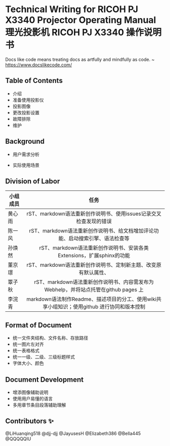 # Technical Writing for RICOH PJ X3340 Projector Operating Manual理光投影机 RICOH PJ X3340 操作说明书

Docs like code means treating docs as artfully and mindfully as code. ~ <https://www.docslikecode.com/>

## Table of Contents  
* 介绍  
* 准备使用投影仪   
* 投影图像   
* 更改投影设置
* 故障排除
* 维护

## Background
* 用户需求分析

* 实际使用场景


## Division of Labor
| 小组成员 |                                        任务                                        |
|----------|:----------------------------------------------------------------------------------:|
| 黄心雨   | rST、markdown语法重新创作说明书、使用issues记录交叉检查发现的错误  |
| 陈一风   | rST、markdown语法重新创作说明书、给文档增加评论功能、启动搜索引擎、语法检查等 |
| 孙焕然   | rST、markdown语法重新创作说明书、安装各类Extensions，扩展sphinx的功能 |
| 董京璟   | rST、markdown语法重新创作说明书、定制新主题、改变原有默认属性、 |
| 覃子秋   | rST、markdown语法重新创作说明书、内容需发布为Webhelp，并将站点托管在github pages 上  |
| 李浣青   | markdown语法制作Readme、描述项目的分工、使用wiki共享小组知识；使用github 进行协同和版本控制 |


## Format of Document
* 统一文件夹结构、文件名称、存放路径
* 统一图片左对齐
* 统一表格格式
* 统一一级、二级、三级标题样式
* 字体大小、颜色

## Document Development
* 增添图像辅助说明
* 使用用户易懂的语言
* 多用章节条目段落辅助理解

## Contributors ✨
@LiHuanqing518
@djj-djj
@JayusesH
@Elizabeth386
@Bella445
@QQQQQIU

